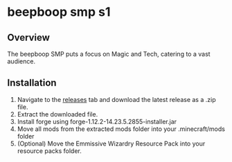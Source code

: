 # beepboop smp s1
 
## Overview

The beepboop SMP puts a focus on Magic and Tech, catering to a vast audience.


## Installation

1. Navigate to the [releases](https://github.com/Prometheumtbc/beepboop-smp-s1/releases) tab and download the latest release as a .zip file.
2. Extract the downloaded file.
3. Install forge using forge-1.12.2-14.23.5.2855-installer.jar
4. Move all mods from the extracted mods folder into your .minecraft/mods folder
5. (Optional) Move the Emmissive Wizardry Resource Pack into your resource packs folder.
